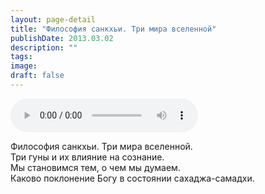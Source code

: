 ```yaml
---
layout: page-detail
title: "Философия санкхьи. Три мира вселенной"
publishDate: 2013.03.02
description: ""
tags:
image:
draft: false
---
```


<audio title="2013.03.02 - Философия санкхьи. Три мира вселенной.mp3" src="https://filer-api.advayta.org/v1.0/public/files/74995" controls=""></audio>

 Философия санкхьи. Три мира вселенной.  
Три гуны и их влияние на сознание.  
Мы становимся тем, о чем мы думаем.  
Каково поклонение Богу в состоянии сахаджа-самадхи. 

  
